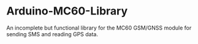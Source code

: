 # Arduino-MC60-Library
An incomplete but functional library for the MC60 GSM/GNSS module for sending SMS and reading GPS data.
